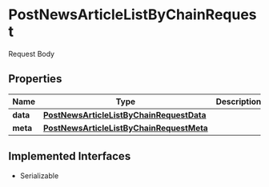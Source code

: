 

# PostNewsArticleListByChainRequest

Request Body

## Properties

Name | Type | Description | Notes
------------ | ------------- | ------------- | -------------
**data** | [**PostNewsArticleListByChainRequestData**](PostNewsArticleListByChainRequestData.md) |  | 
**meta** | [**PostNewsArticleListByChainRequestMeta**](PostNewsArticleListByChainRequestMeta.md) |  |  [optional]


## Implemented Interfaces

* Serializable


